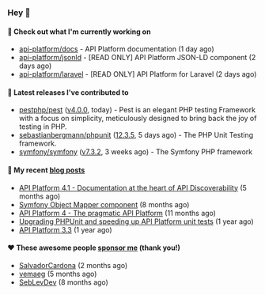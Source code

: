 ### Hey 👋

#### 👷 Check out what I'm currently working on

- [api-platform/docs](https://github.com/api-platform/docs) - API Platform documentation (1 day ago)
- [api-platform/jsonld](https://github.com/api-platform/jsonld) - [READ ONLY] API Platform JSON-LD component (2 days ago)
- [api-platform/laravel](https://github.com/api-platform/laravel) - [READ ONLY] API Platform for Laravel (2 days ago)

#### 🔭 Latest releases I've contributed to

- [pestphp/pest](https://github.com/pestphp/pest) ([v4.0.0](https://github.com/pestphp/pest/releases/tag/v4.0.0), today) - Pest is an elegant PHP testing Framework with a focus on simplicity, meticulously designed to bring back the joy of testing in PHP.
- [sebastianbergmann/phpunit](https://github.com/sebastianbergmann/phpunit) ([12.3.5](https://github.com/sebastianbergmann/phpunit/releases/tag/12.3.5), 5 days ago) - The PHP Unit Testing framework.
- [symfony/symfony](https://github.com/symfony/symfony) ([v7.3.2](https://github.com/symfony/symfony/releases/tag/v7.3.2), 3 weeks ago) - The Symfony PHP framework

#### 📜 My recent [blog posts](https://soyuka.me)

- [API Platform 4.1 - Documentation at the heart of API Discoverability](https://soyuka.me/api-platform-4-1-documentation-heart-api-discoverability/) (5 months ago)
- [Symfony Object Mapper component](https://soyuka.me/symfony-object-mapper-component/) (8 months ago)
- [API Platform 4 - The pragmatic API Platform](https://soyuka.me/api-platform-4-the-pragmatic-api-platform/) (11 months ago)
- [Upgrading PHPUnit and speeding up API Platform unit tests](https://soyuka.me/upgrading-phpunit-and-speeding-up-api-platform-unit-tests/) (1 year ago)
- [API Platform 3.3](https://soyuka.me/api-platform-3.3/) (1 year ago)

#### ❤️ These awesome people [sponsor me](https://github.com/sponsors/soyuka) (thank you!)

- [SalvadorCardona](https://github.com/SalvadorCardona) (2 months ago)
- [vemaeg](https://github.com/vemaeg) (5 months ago)
- [SebLevDev](https://github.com/SebLevDev) (8 months ago)
